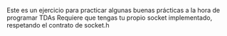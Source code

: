 Este es un ejercicio para practicar algunas buenas prácticas a la hora de programar TDAs
Requiere que tengas tu propio socket implementado, respetando el contrato de socket.h
